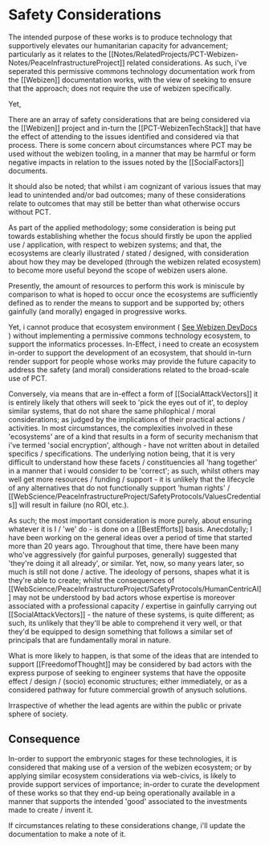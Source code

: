# Safety Considerations

The intended purpose of these works is to produce technology that supportively elevates our humanitarian capacity for advancement; particularly as it relates to the [[Notes/RelatedProjects/PCT-Webizen-Notes/PeaceInfrastructureProject]] related considerations.  As such, i've seperated this permissive commons technology documentation work from the [[Webizen]] documentation works, with the view of seeking to ensure that the approach; does not require the use of webizen specifically.

Yet, 

There are an array of safety considerations that are being considered via the [[Webizen]] project and in-turn the  [[PCT-WebizenTechStack]] that have the effect of attending to the issues identified and considered via that process.  There is some concern about circumstances where PCT may be used without the webizen tooling, in a manner that may be harmful or form negative impacts in relation to the issues noted by the [[SocialFactors]] documents.

It should also be noted; that whilst i am cognizant of various issues that may lead to unintended and/or bad outcomes; many of these considerations relate to outcomes that may still be better than what otherwise occurs without PCT.  

As part of the applied methodology;  some consideration is being put towards establishing whether the focus should firstly be upon the applied use / application, with respect to webizen systems; and that, the ecosystems are clearly illustrated / stated / designed, with consideration about how they may be developed (through the webizen related ecosystem) to  become more useful beyond the scope of webizen users alone. 

Presently, the amount of resources to perform this work is miniscule by comparison to what is hoped to occur once the ecosystems are sufficiently defined as to render the means to support and be supported by; others gainfully (and morally) engaged in progressive works.

Yet, i cannot produce that ecosystem environment ( [See Webizen DevDocs](https://devdocs.webizen.org/) ) without implementing a permissive commons technology ecosystem, to support the informatics processes.  In-Effect, i need to create an ecosystem in-order to support the development of an ecosystem, that should in-turn render support for people whose works may provide the future capacity to address the safety (and moral) considerations related to the broad-scale use of PCT.  

Conversely, via means that are in-effect a form of [[SocialAttackVectors]] it is entirely likely that others will seek to 'pick the eyes out of it', to deploy similar systems, that do not share the same philophical / moral considerations; as judged by the implications of their practical actions / activities.   In most circumstances, the complexities involved in these 'ecosystems' are of a kind that results in a form of security mechanism that i've termed 'social encryption', although - have not written about in detailed specifics / specifications.  The underlying notion being, that it is very difficult to understand how these facets / constituencies all 'hang together' in a manner that i would consider to be 'correct'; as such, whilst others may well get more resources / funding / support - it is unlikely that the lifecycle of any alternatives that do not functionally support 'human rights' /  [[WebScience/PeaceInfrastructureProject/SafetyProtocols/ValuesCredentials]] will result in failure (no ROI, etc.).

As such; the most important consideration is more purely, about ensuring whatever it is I / 'we' do - is done on a [[BestEfforts]] basis.   Anecdotally; I have been working on the general ideas over a period of time that started more than 20 years ago.  Throughout that time, there have been many who've aggressively (for gainful purposes, generally) suggested that 'they're doing it all already', or similar.  Yet, now, so many years later, so much is still not done / active.  The ideology of persons, shapes what it is they're able to create; whilst the consequences of [[WebScience/PeaceInfrastructureProject/SafetyProtocols/HumanCentricAI]] may not be understood by bad actors whose expertise is moreover associated with a professional capacity / expertise in gainfully carrying out [[SocialAttackVectors]] - the nature of these systems, is quite different; as such, its unlikely that they'll be able to comprehend it very well, or that they'd be equipped to design something that follows a similar set of principals that are fundamentally moral in nature.

What is more likely to happen, is that some of the ideas that are intended to support [[FreedomofThought]] may be considered by bad actors with the express purpose of seeking to engineer systems that have the opposite effect / design / (socio) economic structures; either immediately, or as a considered pathway for future commercial growth of anysuch solutions.

Irraspective of whether the lead agents are within the public or private sphere of society.

## Consequence

In-order to support the embryonic stages for these technologies, it is considered that making use of a version of the webizen ecosystem; or by applying similar ecosystem considerations via web-civics, is likely to provide support services of importance; in-order to curate the development of these works so that they end-up being operationally available in a manner that supports the intended 'good' associated to the investments made to create / invent it.

If circumstances relating to these considerations change, i'll update the documentation to make a note of it. 




